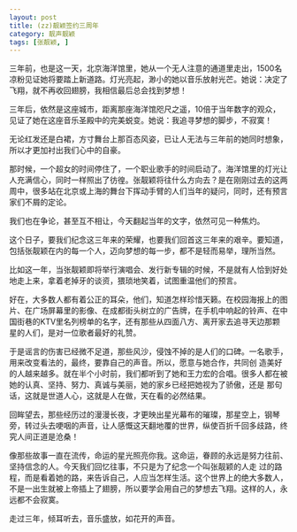 ```yaml
---
layout: post
title: (zz)靓颖签约三周年
category: 靓声靓颖
tags: [张靓颖, ]
---
```

三年前，也是这一天，北京海洋馆里，她从一个无人注意的通道里走出，1500名凉粉见证她将要踏上新道路。灯光亮起，渺小的她以音乐放射光芒。她说：决定了飞翔，就不再收回翅膀，我相信最后总会找到梦想！

三年后，依然是这座城市，距离那座海洋馆咫尺之遥，10倍于当年数字的观众，见证了她在这座音乐圣殿中的完美蜕变。她说：我追寻梦想的脚步，不寂寞！

无论红发还是白裙，方寸舞台上那百态风姿，已让人无法与三年前的她同时想象，所以才更加衬出我们心中的自豪。

那时候，一个超女的时间停住了，一个职业歌手的时间启动了。海洋馆里的灯光让人充满信心，同时一样照出了彷徨。张靓颖将往什么方向去？是在刚刚过去的这两周中，很多站在北京或上海的舞台下挥动手臂的人们当年的疑问，同时，还有预言家们不屑的定论。

我们也在争论，甚至互不相让，今天翻起当年的文字，依然可见一种焦灼。

这个日子，要我们纪念这三年来的荣耀，也要我们回首这三年来的艰辛。要知道，包括张靓颖在内的每一个人，迈向梦想的每一步，都不是轻而易举，理所当然。

比如这一年，当张靓颖即将举行演唱会、发行新专辑的时候，不是就有人恰到好处地走上来，拿着老掉牙的谈资，猥琐地笑着，试图重温他们的预言。

好在，大多数人都有着公正的耳朵，他们，知道怎样珍惜天籁。在校园海报上的图片、在广场屏幕里的影像、在成都街头树立的广告牌，在手机中响起的铃声、在中国街巷的KTV里名列榜单的名字，还有那些从四面八方、离开家去追寻天边那颗星的人们，是对一位歌者最好的礼赞。

于是谣言的伤害已经微不足道，那些风沙，侵蚀不掉的是人们的口碑。一名歌手，用来改变看法的，最终，要靠自己的声音。所以，愿意与她合作，共同创
造美好的人越来越多。就在半个小时前，我们都听到了她和王力宏的合唱。很多人都在被她的认真、坚持、努力、真诚与美丽，她的家乡已经把她视为了骄傲，还是
那句话，这就是世道人心，这就是人在做，天在看的必然结果。

回眸望去，那些经历过的漫漫长夜，才更映出星光幕布的璀璨，那星空上，钢琴旁，转过头去哽咽的声音，让人感慨这天翻地覆的世界，纵使百折千回多歧路，终究人间正道是沧桑！

像那些故事一直在流传，命运的星光照亮你我。这命运，眷顾的永远是努力往前、坚持信念的人。今天我们回忆往事，不只是为了纪念一个叫张靓颖的人走
过的路程，而是看着她的路，来告诉自己，人应当怎样生活。这个世界上的绝大多数人，不是一出生就被上帝插上了翅膀，所以要学会用自己的梦想去飞翔。这样的人，永远都不会寂寞。

走过三年，倾耳听去，音乐盛放，如花开的声音。